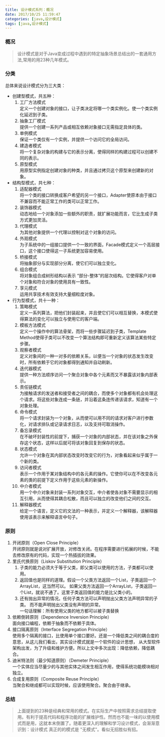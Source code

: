 ```yaml
---
title: 设计模式系列：概况  
date: 2017/10/25 11:59:47  
categories: [java,设计模式]
tags: [java,设计模式]
---
```


### 概况
> 设计模式是对于Java变成过程中遇到的特定抽象场景总结出的一套通用方法,常用的用23种几年模式。

### 分类
总体来说设计模式分为三大类：
- 创建型模式，共五种： 
    1. 工厂方法模式  
        定义一个创建对象的接口，让子类决定将哪一个类实例化。使一个类实例化延迟到子类。
    2. 抽象工厂模式   
        提供一个创建一系列产品或相互依赖对象接口无需指定具体的类。     
    3. 单例模式  
        保证一个类仅有一个实例，并提供一个访问它的全局访问。
    4. 建造者模式  
        将一个复杂对象的构建与它的表示分离，使得同样的构建过程可以创建不同的表示。
    5. 原型模式  
        用原型实例指定创建对象的种类，并且通过拷贝这个原型来创建新的对象。
- 结构型模式，共七种：
    1. 适配器模式  
        将一个类的接口转换成客户希望的另一个接口，Adapter使原本由于接口不兼容而不能正常工作的类可以正常工作。
    2. 装饰器模式  
        动态地给一个对象添加一些额外的职责，就扩展功能而言，它比生成子类方式更加灵活。
    3. 代理模式  
        为其他对象提供一个代理以控制对这个对象的访问。
    4. 外观模式  
        为子系统中的一组接口提供一个一致的界面，Facade模式定义一个高层接口，这个接口使得这一子系统更加容易使用。
    5. 桥接模式  
        将抽象部分与实现部分分离，使它们可以独立变化。
    6. 组合模式  
        将对象组合成树形结构以表示 “部分-整体”的层次结构。它使得客户对单个对象和符合对象的使用具有一致性。
    7. 享元模式  
        运用共享技术有效支持大量细粒度对象。
- 行为型模式，共十一种：
    1. 策略模式  
        定义一系列算法，把他们封装起来，并且使它们可以相互替换，本模式使得算法的变化可以独立与使用它的客户端。
    2. 模板方法模式  
        定义一个操作中的算法骨架，而将一些步骤延迟到子类，Template Method使得子类可以不改变一个算法结构即可重新定义该算法某些特定步骤。
    3. 观察者模式  
        定义对象间的一种一对多的依赖关系，以便当一个对象的状态发生改变时，所有依赖于它的对象都得到通知并自动刷新。
    4. 迭代器模式  
        提供一种方法顺序访问一个聚合对象中各个元素而又不暴露该对象内部表示。
    5. 责任链模式  
        为接触请求的发送者和接受者之间的耦合，而使多个对象都有机会处理这个请求。将这些对象连成一条链，并沿着这条连传递该请求，知道有一个对象处理。
    6. 命令模式  
        将一个请求封装为一个对象，从而使可以用不同的请求对客户进行参数化，对请求排队或记录请求日志，以及支持可取消操作。
    7. 备忘录模式  
        在不破坏封装性的前提下，捕获一个对象的内部状态，并在该对象之外保存这个状态，这样以后就可将该对象回复到保存的状态。
    8. 状态模式  
        允许一个对象在其内部状态改变时改变它的行为，对象看起来似乎属于一个新的类。
    9. 访问者模式  
        表示一个作用于某对象结构中的各元素的操作。它使你可以在不改变各元素的类的前提下定义作用于这些元素的新操作。
    10. 中介者模式  
        用一个中介对象来封装一系列对象交互，中介者使各对象不需要显示的相互引用，从而使得其耦合松散，而且可以独立的改变他们之间的交互。
    11. 解释器模式  
        给定一个语言，定义它的文法的一种表示，并定义一个解释器，该解释器使用该表示来解释语言中句子。
### 原则

1. 开闭原则（Open Close Principle）  
    开闭原则就是说对扩展开放，对修改关闭。在程序需要进行拓展的时候，不能去修改原有的代码，实现一个热插拔的效果。
2. 里氏代换原则（Liskov Substitution Principle）   
    1. 子类的能力必须大于等于父类，即父类可以使用的方法，子类都可以使用。
    2. 返回值也是同样的道理。假设一个父类方法返回一个List，子类返回一个ArrayList，这当然可以。
    如果父类方法返回一个ArrayList，子类返回一个List，就说不通了。这里子类返回值的能力是比父类小的。
    3. 还有抛出异常的情况。任何子类方法可以声明抛出父类方法声明异常的子类。
    而不能声明抛出父类没有声明的异常。  
    一句话理解：所有使用父类的地方都可以被子类替换
3. 依赖倒转原则（Dependence Inversion Principle）  
    面向接口编程，依赖于抽象而不依赖于具体。
4. 接口隔离原则（Interface Segregation Principle）  
    使用多个隔离的接口，比使用单个接口要好。还是一个降低类之间的耦合度的意思，从这儿我们看出，其实设计模式就是一个软件的设计思想，
    从大型软件架构出发，为了升级和维护方便。所以上文中多次出现：降低依赖，降低耦合。
5. 迪米特法则（最少知道原则）（Demeter Principle）  
   一个实体应当尽量少的与其他实体之间发生相互作用，使得系统功能模块相对独立。
6. 合成复用原则（Composite Reuse Principle）  
    当聚合和继成都可以实现时候，应该使用聚合。聚合由于继承。
    
### 总结
> 上面提到的23种是经典和常用的模式。在实际生产中按照需求总结提取使用。有利于提高代码和程序功能的扩展维护性。然而也不能一味的以使用模式而是用，这就本末倒置了。随着更深入的理解和学习设计模式，会渐渐意识到：设计模式
真正的的模式是 "无模式"。看似无招胜似有招。